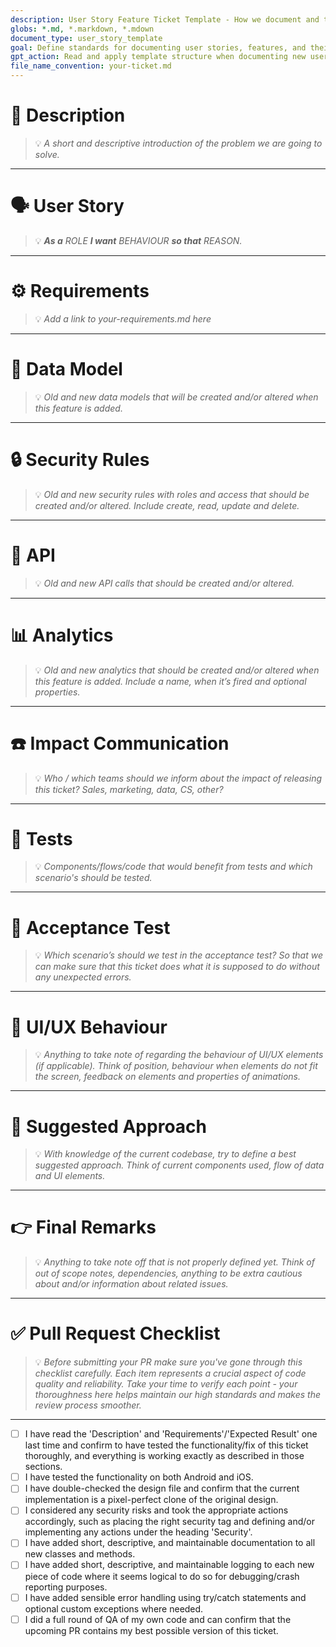 ```yaml
---
description: User Story Feature Ticket Template - How we document and track user stories and feature requirements
globs: *.md, *.markdown, *.mdown
document_type: user_story_template
goal: Define standards for documenting user stories, features, and their requirements
gpt_action: Read and apply template structure when documenting new user stories and features
file_name_convention: your-ticket.md
---
```


# 🔖 Description
> 💡 *A short and descriptive introduction of the problem we are going to solve.*
---

# 🗣 User Story
> 💡 ***As a*** *ROLE* ***I want*** *BEHAVIOUR* ***so that*** *REASON.*
---

# ⚙️ Requirements
> 💡 *Add a link to your-requirements.md here*
---

# 💾 Data Model
> 💡 *Old and new data models that will be created and/or altered when this feature is added.*
---

# 🔒 Security Rules
> 💡 *Old and new security rules with roles and access that should be created and/or altered. Include create, read, update and delete.*
---

# 🐒 API
> 💡 *Old and new API calls that should be created and/or altered.*
---

# 📊 Analytics
> 💡 *Old and new analytics that should be created and/or altered when this feature is added. Include a name, when it’s fired and optional properties.*
---

# ☎️ Impact Communication
> 💡 *Who / which teams should we inform about the impact of releasing this ticket? Sales, marketing, data, CS, other?*
---

# 🧪 Tests
> 💡 *Components/flows/code that would benefit from tests and which scenario's should be tested.*
---

# 🤝 Acceptance Test
> 💡 *Which scenario’s should we test in the acceptance test? So that we can make sure that this ticket does what it is supposed to do without any unexpected errors.*
---

# 🎨 UI/UX Behaviour
> 💡 *Anything to take note of regarding the behaviour of UI/UX elements (if applicable). Think of position, behaviour when elements do not fit the screen, feedback on elements and properties of animations.*
---

# 📝 Suggested Approach
> 💡 *With knowledge of the current codebase, try to define a best suggested approach. Think of current components used, flow of data and UI elements.*
---

# 👉️ Final Remarks
> 💡 *Anything to take note off that is not properly defined yet. Think of out of scope notes, dependencies, anything to be extra cautious about and/or information about related issues.*
---

# ✅ Pull Request Checklist
> 💡 *Before submitting your PR make sure you've gone through this checklist carefully. Each item represents a crucial aspect of code quality and reliability. Take your time to verify each point - your thoroughness here helps maintain our high standards and makes the review process smoother.*
---

- [ ] I have read the 'Description' and 'Requirements'/'Expected Result' one last time and confirm to have tested the functionality/fix of this ticket thoroughly, and everything is working exactly as described in those sections.
- [ ] I have tested the functionality on both Android and iOS.
- [ ] I have double-checked the design file and confirm that the current implementation is a pixel-perfect clone of the original design.
- [ ] I considered any security risks and took the appropriate actions accordingly, such as placing the right security tag and defining and/or implementing any actions under the heading 'Security'.
- [ ] I have added short, descriptive, and maintainable documentation to all new classes and methods.
- [ ] I have added short, descriptive, and maintainable logging to each new piece of code where it seems logical to do so for debugging/crash reporting purposes.
- [ ] I have added sensible error handling using try/catch statements and optional custom exceptions where needed.
- [ ] I did a full round of QA of my own code and can confirm that the upcoming PR contains my best possible version of this ticket.
